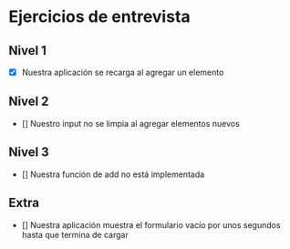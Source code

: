 # Ejercicios de entrevista

## Nivel 1
- [X] Nuestra aplicación se recarga al agregar un elemento

## Nivel 2
- [] Nuestro input no se limpia al agregar elementos nuevos

## Nivel 3
- [] Nuestra función de add no está implementada

## Extra
- [] Nuestra aplicación muestra el formulario vacío por unos segundos hasta que termina de cargar
